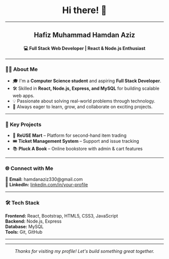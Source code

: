 <!-- GitHub README.md content starts here -->

<h1 align="center">Hi there! 👋</h1>

<hr />

<h2 align="center"><strong>Hafiz Muhammad Hamdan Aziz</strong></h2>
<h4 align="center">💻 Full Stack Web Developer | React & Node.js Enthusiast</h4>


---

### 🧑‍💻 <strong>About Me</strong>

<ul>
  <li>🎓 I'm a <strong>Computer Science student</strong> and aspiring <strong>Full Stack Developer</strong>.</li>
  <li>🛠️ Skilled in <strong>React, Node.js, Express, and MySQL</strong> for building scalable web apps.</li>
  <li>💡 Passionate about solving real-world problems through technology.</li>
  <li>🚀 Always eager to learn, grow, and collaborate on exciting projects.</li>
</ul>

---

### 💼 <strong>Key Projects</strong>

- 🔁 <strong>ReUSE Mart</strong> – Platform for second-hand item trading  
- 🎟️ <strong>Ticket Management System</strong> – Support and issue tracking  
- 📚 <strong>Pluck A Book</strong> – Online bookstore with admin & cart features  

---

### 🌐 <strong>Connect with Me</strong>

<p>
  📧 <strong>Email:</strong> hamdanaziz330@gmail.com <br />
  🔗 <strong>LinkedIn:</strong> <a href="[https://linkedin.com/in/your-profile](https://www.linkedin.com/in/hamdan-aziz-2b5ab4303/)" target="_blank">linkedin.com/in/your-profile</a> <br />
</p>

---

### 🛠️ <strong>Tech Stack</strong>

<p>
  <strong>Frontend:</strong> React, Bootstrap, HTML5, CSS3, JavaScript <br />
  <strong>Backend:</strong> Node.js, Express <br />
  <strong>Database:</strong> MySQL <br />
  <strong>Tools:</strong> Git, GitHub
</p>

---

---

<p align="center"><em>Thanks for visiting my profile! Let's build something great together.</em></p>

